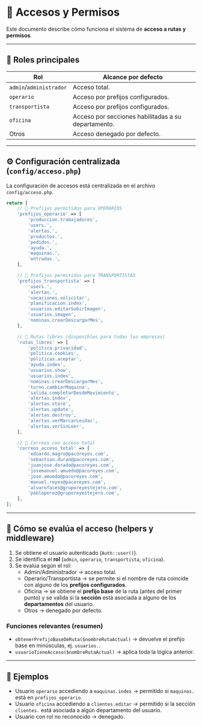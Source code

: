 # 📖 Accesos y Permisos

Este documento describe cómo funciona el sistema de **acceso a rutas y permisos**.

---

## 🔑 Roles principales

| Rol                     | Alcance por defecto                                 |
| ----------------------- | --------------------------------------------------- |
| `admin`/`administrador` | Acceso total.                                       |
| `operario`              | Acceso por prefijos configurados.                   |
| `transportista`         | Acceso por prefijos configurados.                   |
| `oficina`               | Acceso por secciones habilitadas a su departamento. |
| Otros                   | Acceso denegado por defecto.                        |

---

## ⚙️ Configuración centralizada (`config/acceso.php`)

La configuración de accesos está centralizada en el archivo `config/acceso.php`.

```php
return [
    // 📌 Prefijos permitidos para OPERARIOS
    'prefijos_operario' => [
        'produccion.trabajadores',
        'users.',
        'alertas.',
        'productos.',
        'pedidos.',
        'ayuda.',
        'maquinas.',
        'entradas.',
    ],

    // 📌 Prefijos permitidos para TRANSPORTISTAS
    'prefijos_transportista' => [
        'users.',
        'alertas.',
        'vacaciones.solicitar',
        'planificacion.index',
        'usuarios.editarSubirImagen',
        'usuarios.imagen',
        'nominas.crearDescargarMes',
    ],

    // 📌 Rutas libres (disponibles para todas las empresas)
    'rutas_libres' => [
        'politica.privacidad',
        'politica.cookies',
        'politicas.aceptar',
        'ayuda.index',
        'usuarios.show',
        'usuarios.index',
        'nominas.crearDescargarMes',
        'turno.cambiarMaquina',
        'salida.completarDesdeMovimiento',
        'alertas.index',
        'alertas.store',
        'alertas.update',
        'alertas.destroy',
        'alertas.verMarcarLeidas',
        'alertas.verSinLeer',
    ],

    // 📌 Correos con acceso total
    'correos_acceso_total' => [
        'eduardo.magro@pacoreyes.com',
        'sebastian.duran@pacoreyes.com',
        'juanjose.dorado@pacoreyes.com',
        'josemanuel.amuedo@pacoreyes.com',
        'jose.amuedo@pacoreyes.com',
        'manuel.reyes@pacoreyes.com',
        'alvarofaces@gruporeyestejero.com',
        'pabloperez@gruporeyestejero.com',
    ],
];
```

---

## 🧠 Cómo se evalúa el acceso (helpers y middleware)

1. Se obtiene el usuario autenticado (`Auth::user()`).
2. Se identifica el **rol** (`admin`, `operario`, `transportista`, `oficina`).
3. Se evalúa según el rol:
    - Admin/Administrador → acceso total.
    - Operario/Transportista → se permite si el nombre de ruta coincide con alguno de los **prefijos configurados**.
    - Oficina → se obtiene el **prefijo base** de la ruta (antes del primer punto) y se valida si la **sección** está asociada a alguno de los **departamentos** del usuario.
    - Otros → denegado por defecto.

### Funciones relevantes (resumen)

-   `obtenerPrefijoBaseDeRuta($nombreRutaActual)` → devuelve el prefijo base en minúsculas, ej. `usuarios.`.
-   `usuarioTieneAcceso($nombreRutaActual)` → aplica toda la lógica anterior.

---

## 🧪 Ejemplos

-   Usuario `operario` accediendo a `maquinas.index` → permitido si `maquinas.` está en `prefijos_operario`.
-   Usuario `oficina` accediendo a `clientes.editar` → permitido si la sección `clientes.` está asociada a algún departamento del usuario.
-   Usuario con rol no reconocido → denegado.
